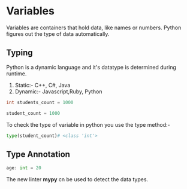 # Variables

Variables are containers that hold data, like names or numbers. Python figures out the type of data automatically.

## Typing

Python is a dynamic language and it's datatype is determined during runtime.

1. Static:- C++, C#, Java
2. Dynamic:- Javascript,Ruby, Python

```java
int students_count = 1000
```

```py
student_count = 1000
```

To check the type of variable in python you use the type method:-

```py
type(student_count)# <class 'int'>
```

## Type Annotation

```py
age: int = 20
```

The new linter **mypy** cn be used to detect the data types.
